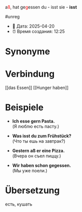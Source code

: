 a<span style="color:red">ß</span>, hat ge<span style="color:red">g</span>essen
du - isst
sie - **isst**

#unreg
- 📍 Дата: 2025-04-20
- ⏰ Время создания: 12:25
# Synonyme

# Verbindung 
[[das Essen]]
[[Hunger haben]]
# Beispiele
- **Ich esse gern Pasta.**  
    (Я люблю есть пасту.)
    
- **Was isst du zum Frühstück?**  
    (Что ты ешь на завтрак?)
    
- **Gestern aß er eine Pizza.**  
    (Вчера он съел пиццу.)
    
- **Wir haben schon gegessen.**  
    (Мы уже поели.)
# Übersetzung
есть, кушать